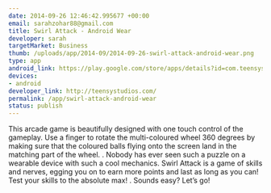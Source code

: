 ```yaml
--- 
date: 2014-09-26 12:46:42.995677 +00:00
email: sarahzohar88@gmail.com
title: Swirl Attack - Android Wear
developer: sarah
targetMarket: Business
thumb: /uploads/app/2014-09/2014-09-26-swirl-attack-android-wear.png
type: app
android_link: https://play.google.com/store/apps/details?id=com.teensystudios.swirlattack
devices: 
- android
developer_link: http://teensystudios.com/
permalink: /app/swirl-attack-android-wear
status: publish
---
```


This arcade game is beautifully designed with one touch control of the gameplay. Use a finger to rotate the multi-coloured wheel 360 degrees by making sure that the coloured balls flying onto the screen land in the matching part of the wheel. 
.
Nobody has ever seen such a puzzle on a wearable device with such a cool mechanics. Swirl Attack is a game of skills and nerves, egging you on to earn more points and last as long as you can! Test your skills to the absolute max!
.
Sounds easy? Let’s go!
